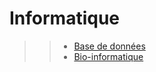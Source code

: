﻿# Informatique

>> - [Base de données](https://fr.wikipedia.org/wiki/Base_de_donn%C3%A9es)
>> - [Bio-informatique](https://fr.wikipedia.org/wiki/Bio-informatique)